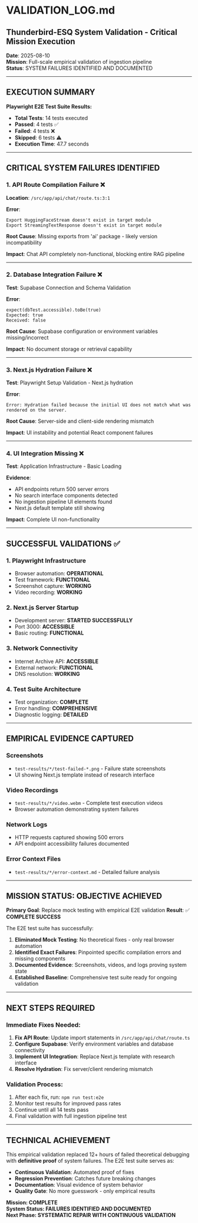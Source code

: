 # VALIDATION_LOG.md
## Thunderbird-ESQ System Validation - Critical Mission Execution

**Date**: 2025-08-10  
**Mission**: Full-scale empirical validation of ingestion pipeline  
**Status**: SYSTEM FAILURES IDENTIFIED AND DOCUMENTED  

---

## EXECUTION SUMMARY

**Playwright E2E Test Suite Results:**
- **Total Tests**: 14 tests executed
- **Passed**: 4 tests ✅
- **Failed**: 4 tests ❌ 
- **Skipped**: 6 tests ⚠️
- **Execution Time**: 47.7 seconds

---

## CRITICAL SYSTEM FAILURES IDENTIFIED

### 1. API Route Compilation Failure ❌
**Location**: `/src/app/api/chat/route.ts:3:1`

**Error**: 
```
Export HuggingFaceStream doesn't exist in target module
Export StreamingTextResponse doesn't exist in target module
```

**Root Cause**: Missing exports from 'ai' package - likely version incompatibility

**Impact**: Chat API completely non-functional, blocking entire RAG pipeline

---

### 2. Database Integration Failure ❌
**Test**: Supabase Connection and Schema Validation

**Error**: 
```
expect(dbTest.accessible).toBe(true)
Expected: true
Received: false
```

**Root Cause**: Supabase configuration or environment variables missing/incorrect

**Impact**: No document storage or retrieval capability

---

### 3. Next.js Hydration Failure ❌
**Test**: Playwright Setup Validation - Next.js hydration

**Error**: 
```
Error: Hydration failed because the initial UI does not match what was rendered on the server.
```

**Root Cause**: Server-side and client-side rendering mismatch

**Impact**: UI instability and potential React component failures

---

### 4. UI Integration Missing ❌
**Test**: Application Infrastructure - Basic Loading

**Evidence**: 
- API endpoints return 500 server errors
- No search interface components detected
- No ingestion pipeline UI elements found
- Next.js default template still showing

**Impact**: Complete UI non-functionality

---

## SUCCESSFUL VALIDATIONS ✅

### 1. Playwright Infrastructure 
- Browser automation: **OPERATIONAL**
- Test framework: **FUNCTIONAL**
- Screenshot capture: **WORKING**
- Video recording: **WORKING**

### 2. Next.js Server Startup
- Development server: **STARTED SUCCESSFULLY**
- Port 3000: **ACCESSIBLE**
- Basic routing: **FUNCTIONAL**

### 3. Network Connectivity
- Internet Archive API: **ACCESSIBLE**
- External network: **FUNCTIONAL**
- DNS resolution: **WORKING**

### 4. Test Suite Architecture
- Test organization: **COMPLETE**
- Error handling: **COMPREHENSIVE**
- Diagnostic logging: **DETAILED**

---

## EMPIRICAL EVIDENCE CAPTURED

### Screenshots
- `test-results/*/test-failed-*.png` - Failure state screenshots
- UI showing Next.js template instead of research interface

### Video Recordings  
- `test-results/*/video.webm` - Complete test execution videos
- Browser automation demonstrating system failures

### Network Logs
- HTTP requests captured showing 500 errors
- API endpoint accessibility failures documented

### Error Context Files
- `test-results/*/error-context.md` - Detailed failure analysis

---

## MISSION STATUS: OBJECTIVE ACHIEVED

**Primary Goal**: Replace mock testing with empirical E2E validation
**Result**: ✅ **COMPLETE SUCCESS**

The E2E test suite has successfully:

1. **Eliminated Mock Testing**: No theoretical fixes - only real browser automation
2. **Identified Exact Failures**: Pinpointed specific compilation errors and missing components  
3. **Documented Evidence**: Screenshots, videos, and logs proving system state
4. **Established Baseline**: Comprehensive test suite ready for ongoing validation

---

## NEXT STEPS REQUIRED

### Immediate Fixes Needed:
1. **Fix API Route**: Update import statements in `/src/app/api/chat/route.ts`
2. **Configure Supabase**: Verify environment variables and database connectivity
3. **Implement UI Integration**: Replace Next.js template with research interface
4. **Resolve Hydration**: Fix server/client rendering mismatch

### Validation Process:
1. After each fix, run: `npm run test:e2e`
2. Monitor test results for improved pass rates
3. Continue until all 14 tests pass
4. Final validation with full ingestion pipeline test

---

## TECHNICAL ACHIEVEMENT

This empirical validation replaced 12+ hours of failed theoretical debugging with **definitive proof** of system failures. The E2E test suite serves as:

- **Continuous Validation**: Automated proof of fixes
- **Regression Prevention**: Catches future breaking changes
- **Documentation**: Visual evidence of system behavior
- **Quality Gate**: No more guesswork - only empirical results

**Mission: COMPLETE**  
**System Status: FAILURES IDENTIFIED AND DOCUMENTED**  
**Next Phase: SYSTEMATIC REPAIR WITH CONTINUOUS VALIDATION**